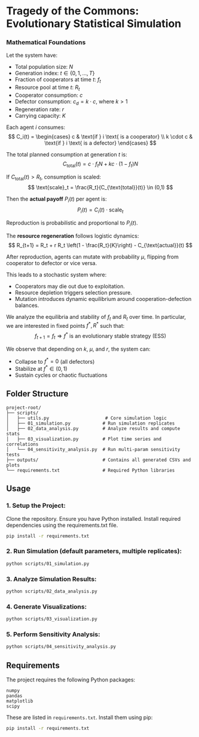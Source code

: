 # Tragedy of the Commons: Evolutionary Statistical Simulation

### Mathematical Foundations

Let the system have:
- Total population size: $N$
- Generation index: $t \in \{0, 1, \dots, T\}$
- Fraction of cooperators at time $t$: $f_t$
- Resource pool at time $t$: $R_t$
- Cooperator consumption: $c$
- Defector consumption: $c_d = k \cdot c$, where $k > 1$
- Regeneration rate: $r$
- Carrying capacity: $K$

Each agent $i$ consumes:
$$
C_i(t) = \begin{cases}
  c & \text{if } i \text{ is a cooperator} \\
  k \cdot c & \text{if } i \text{ is a defector}
\end{cases}
$$

The total planned consumption at generation $t$ is:
$$
C_{\text{total}}(t) = c \cdot f_t N + k c \cdot (1 - f_t) N
$$

If $C_{\text{total}}(t) > R_t$, consumption is scaled:
$$
\text{scale}_t = \frac{R_t}{C_{\text{total}}(t)} \in (0,1)
$$

Then the **actual payoff** $P_i(t)$ per agent is:
$$
P_i(t) = C_i(t) \cdot \text{scale}_t
$$

Reproduction is probabilistic and proportional to $P_i(t)$.

The **resource regeneration** follows logistic dynamics:
$$
R_{t+1} = R_t + r R_t \left(1 - \frac{R_t}{K}\right) - C_{\text{actual}}(t)
$$

After reproduction, agents can mutate with probability $\mu$, flipping from cooperator to defector or vice versa.

This leads to a stochastic system where:
- Cooperators may die out due to exploitation.
- Resource depletion triggers selection pressure.
- Mutation introduces dynamic equilibrium around cooperation-defection balances.

We analyze the equilibria and stability of $f_t$ and $R_t$ over time. In particular, we are interested in fixed points $f^*, R^*$ such that:
$$
f_{t+1} = f_t \Rightarrow f^* \text{ is an evolutionary stable strategy (ESS)}
$$

We observe that depending on $k$, $\mu$, and $r$, the system can:
- Collapse to $f^* = 0$ (all defectors)
- Stabilize at $f^* \in (0,1)$
- Sustain cycles or chaotic fluctuations

## Folder Structure

```
project-root/
├── scripts/
│   ├── utils.py                     # Core simulation logic
│   ├── 01_simulation.py            # Run simulation replicates
│   ├── 02_data_analysis.py         # Analyze results and compute stats
│   ├── 03_visualization.py         # Plot time series and correlations
│   └── 04_sensitivity_analysis.py  # Run multi-param sensitivity tests
├── outputs/                        # Contains all generated CSVs and plots
└── requirements.txt                # Required Python libraries
```

## Usage

### 1. Setup the Project:

Clone the repository.
Ensure you have Python installed.
Install required dependencies using the requirements.txt file.

```bash
pip install -r requirements.txt
```

### 2. Run Simulation (default parameters, multiple replicates):

```bash
python scripts/01_simulation.py
```

### 3. Analyze Simulation Results:

```bash
python scripts/02_data_analysis.py
```

### 4. Generate Visualizations:

```bash
python scripts/03_visualization.py
```

### 5. Perform Sensitivity Analysis:

```bash
python scripts/04_sensitivity_analysis.py
```

## Requirements

The project requires the following Python packages:

```text
numpy
pandas
matplotlib
scipy
```

These are listed in `requirements.txt`. Install them using pip:

```bash
pip install -r requirements.txt
```
